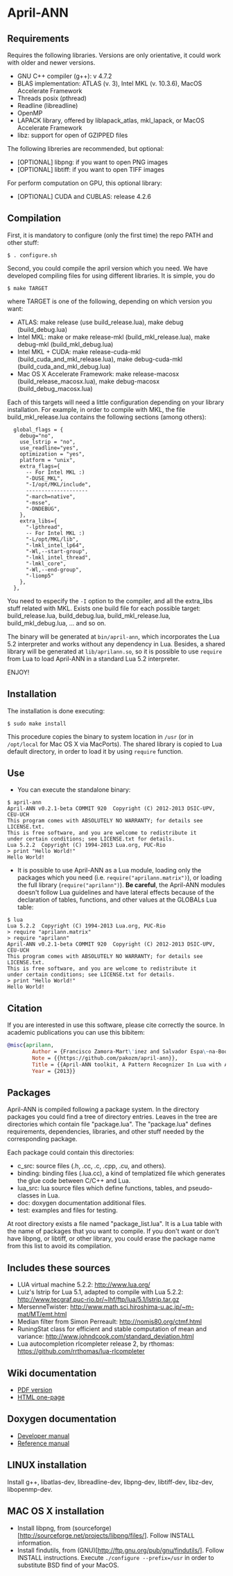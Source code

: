 April-ANN
=========

Requirements
------------

Requires the following libraries. Versions are only orientative, it could work with older and newer versions.

- GNU C++ compiler (g++): v 4.7.2
- BLAS implementation: ATLAS (v. 3), Intel MKL (v. 10.3.6), MacOS Accelerate Framework
- Threads posix (pthread)
- Readline (libreadline)
- OpenMP
- LAPACK library, offered by liblapack_atlas, mkl_lapack, or MacOS Accelerate Framework
- libz: support for open of GZIPPED files

The following libreries are recommended, but optional:
- [OPTIONAL] libpng: if you want to open PNG images
- [OPTIONAL] libtiff: if you want to open TIFF images

For perform computation on GPU, this optional library:
- [OPTIONAL] CUDA and CUBLAS: release 4.2.6

Compilation
-----------

First, it is mandatory to configure (only the first time) the repo PATH and other stuff:

```$ . configure.sh```

Second, you could compile the april version which you need. We have developed compiling files for using
different libraries. It is simple, you do

```$ make TARGET```

where TARGET is one of the following, depending on which version you want:

- ATLAS: make release (use build_release.lua), make debug (build_debug.lua)
- Intel MKL: make or make release-mkl (build_mkl_release.lua), make debug-mkl (build_mkl_debug.lua)
- Intel MKL + CUDA: make release-cuda-mkl (build_cuda_and_mkl_release.lua), make debug-cuda-mkl (build_cuda_and_mkl_debug.lua)
- Mac OS X Accelerate Framework: make release-macosx (build_release_macosx.lua), make debug-macosx (build_debug_macosx.lua)

Each of this targets will need a little configuration depending on your library
installation. For example, in order to compile with MKL, the file build_mkl_release.lua contains
the following sections (among others):

```
  global_flags = {
    debug="no",
    use_lstrip = "no",
    use_readline="yes",
    optimization = "yes",
    platform = "unix",
    extra_flags={
      -- For Intel MKL :)
      "-DUSE_MKL",
      "-I/opt/MKL/include",
      --------------------
      "-march=native",
      "-msse",
      "-DNDEBUG",
    },
    extra_libs={
      "-lpthread",
      -- For Intel MKL :)
      "-L/opt/MKL/lib",
      "-lmkl_intel_lp64",
      "-Wl,--start-group",
      "-lmkl_intel_thread",
      "-lmkl_core",
      "-Wl,--end-group",
      "-liomp5"
    },
  },
```

You need to especify the `-I` option to the compiler, and all the extra_libs stuff related with MKL.
Exists one build file for each possible target: build_release.lua, build_debug.lua, build_mkl_release.lua,
build_mkl_debug.lua, ... and so on.

The binary will be generated at `bin/april-ann`, which incorporates the Lua 5.2
interpreter and works without any dependency in Lua.  Besides, a shared library
will be generated at `lib/aprilann.so`, so it is possible to use `require` from
Lua to load April-ANN in a standard Lua 5.2 interpreter.

ENJOY!

Installation
------------

The installation is done executing:

```
$ sudo make install
```

This procedure copies the binary to system location in `/usr` (or in
`/opt/local` for Mac OS X via MacPorts). The shared library is copied
to Lua default directory, in order to load it by using `require` function.

Use
---

- You can execute the standalone binary:

```
$ april-ann
April-ANN v0.2.1-beta COMMIT 920  Copyright (C) 2012-2013 DSIC-UPV, CEU-UCH
This program comes with ABSOLUTELY NO WARRANTY; for details see LICENSE.txt.
This is free software, and you are welcome to redistribute it
under certain conditions; see LICENSE.txt for details.
Lua 5.2.2  Copyright (C) 1994-2013 Lua.org, PUC-Rio
> print "Hello World!"
Hello World!
```

- It is possible to use April-ANN as a Lua module, loading only the packages
  which you need (i.e. `require("aprilann.matrix")`), or loading the full
  library (`require("aprilann")`). **Be careful**, the April-ANN modules doesn't
  follow Lua guidelines and have lateral effects because of the declaration of
  tables, functions, and other values at the GLOBALs Lua table:

```
$ lua
Lua 5.2.2  Copyright (C) 1994-2013 Lua.org, PUC-Rio
> require "aprilann.matrix"
> require "aprilann"
April-ANN v0.2.1-beta COMMIT 920  Copyright (C) 2012-2013 DSIC-UPV, CEU-UCH
This program comes with ABSOLUTELY NO WARRANTY; for details see LICENSE.txt.
This is free software, and you are welcome to redistribute it
under certain conditions; see LICENSE.txt for details.
> print "Hello World!"
Hello World!
```

Citation
--------

If you are interested in use this software, please cite correctly the source. In academic publications
you can use this bibitem:

```bibtex
@misc{aprilann,
        Author = {Francisco Zamora-Mart\'inez and Salvador Espa\~na-Boquera and Jorge Gorbe-Moya and Joan Pastor-Pellicer and Adrian Palacios},
        Note = {{https://github.com/pakozm/april-ann}},
        Title = {{April-ANN toolkit, A Pattern Recognizer In Lua with Artificial Neural Networks}},
        Year = {2013}}
```


Packages
--------

April-ANN is compiled following a package system. In the directory packages you could find a
tree of directory entries. Leaves in the tree are directories which contain file "package.lua".
The "package.lua" defines requirements, dependencies, libraries, and other stuff needed by the
corresponding package.

Each package could contain this directories:

- c_src: source files (.h, .cc, .c, .cpp, .cu, and others).
- binding: binding files (.lua.cc), a kind of templatized file which generates the glue code between C/C++ and Lua.
- lua_src: lua source files which define functions, tables, and pseudo-classes in Lua.
- doc: doxygen documentation additional files.
- test: examples and files for testing.

At root directory exists a file named "package_list.lua". It is a Lua table with the name of packages that
you want to compile. If you don't want or don't have libpng, or libtiff, or other library, you could
erase the package name from this list to avoid its compilation.


Includes these sources
----------------------
- LUA virtual machine 5.2.2: http://www.lua.org/
- Luiz's lstrip for Lua 5.1, adapted to compile with Lua 5.2.2: http://www.tecgraf.puc-rio.br/~lhf/ftp/lua/5.1/lstrip.tar.gz
- MersenneTwister: http://www.math.sci.hiroshima-u.ac.jp/~m-mat/MT/emt.html
- Median filter from Simon Perreault: http://nomis80.org/ctmf.html
- RuningStat class for efficient and stable computation of mean and variance: http://www.johndcook.com/standard_deviation.html
- Lua autocompletion rlcompleter release 2, by rthomas: https://github.com/rrthomas/lua-rlcompleter

Wiki documentation
------------------

- [PDF version](https://rawgithub.com/wiki/pakozm/april-ann/WIKI.pdf)
- [HTML one-page](https://rawgithub.com/wiki/pakozm/april-ann/WIKI.html)


Doxygen documentation
---------------------
- [Developer manual](http://pakozm.github.com/april-ann/doxygen_doc/developer/html/index.html)
- [Reference manual](http://pakozm.github.com/april-ann/doxygen_doc/user_refman/html/index.html)

LINUX installation
------------------

Install g++, libatlas-dev, libreadline-dev, libpng-dev, libtiff-dev, libz-dev, libopenmp-dev.

MAC OS X installation
---------------------

- Install libpng, from (sourceforge)[http://sourceforge.net/projects/libpng/files/]. Follow INSTALL information.
- Install findutils, from (GNU)[http://ftp.gnu.org/pub/gnu/findutils/]. Follow INSTALL instructions. Execute `./configure --prefix=/usr` in order to substitute BSD find of your MacOS.

